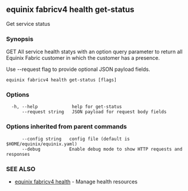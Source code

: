## equinix fabricv4 health get-status

Get service status

### Synopsis

GET All service health statys with an option query parameter to return all Equinix Fabric customer in which the customer has a presence.

Use --request flag to provide optional JSON payload fields.

```
equinix fabricv4 health get-status [flags]
```

### Options

```
  -h, --help             help for get-status
      --request string   JSON payload for request body fields
```

### Options inherited from parent commands

```
      --config string   config file (default is $HOME/equinix/equinix.yaml)
      --debug           Enable debug mode to show HTTP requests and responses
```

### SEE ALSO

* [equinix fabricv4 health](equinix_fabricv4_health.md)	 - Manage health resources

